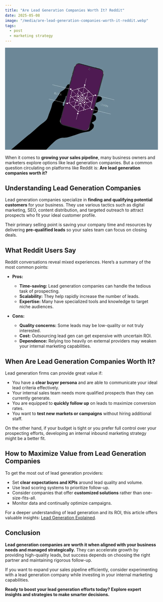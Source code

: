 ```yaml
---
title: "Are Lead Generation Companies Worth It? Reddit"
date: 2025-05-08
image: "/media/are-lead-generation-companies-worth-it-reddit.webp"
tags:
  - post
  - marketing strategy
---
```


![Are Lead Generation Companies Worth It? Reddit](/media/are-lead-generation-companies-worth-it-reddit.webp)

When it comes to **growing your sales pipeline**, many business owners and marketers explore options like lead generation companies. But a common question circulating on platforms like Reddit is: **Are lead generation companies worth it?**

## Understanding Lead Generation Companies

Lead generation companies specialize in **finding and qualifying potential customers** for your business. They use various tactics such as digital marketing, SEO, content distribution, and targeted outreach to attract prospects who fit your ideal customer profile.

Their primary selling point is saving your company time and resources by delivering **pre-qualified leads** so your sales team can focus on closing deals.

## What Reddit Users Say

Reddit conversations reveal mixed experiences. Here’s a summary of the most common points:

- **Pros:**
  - **Time-saving:** Lead generation companies can handle the tedious task of prospecting.
  - **Scalability:** They help rapidly increase the number of leads.
  - **Expertise:** Many have specialized tools and knowledge to target niche audiences.
  
- **Cons:**
  - **Quality concerns:** Some leads may be low-quality or not truly interested.
  - **Cost:** Outsourcing lead gen can get expensive with uncertain ROI.
  - **Dependence:** Relying too heavily on external providers may weaken your internal marketing capabilities.

## When Are Lead Generation Companies Worth It?

Lead generation firms can provide great value if:

- You have a **clear buyer persona** and are able to communicate your ideal lead criteria effectively.
- Your internal sales team needs more qualified prospects than they can currently generate.
- You are equipped to **quickly follow up** on leads to maximize conversion rates.
- You want to **test new markets or campaigns** without hiring additional staff.

On the other hand, if your budget is tight or you prefer full control over your prospecting efforts, developing an internal inbound marketing strategy might be a better fit.

## How to Maximize Value from Lead Generation Companies

To get the most out of lead generation providers:

- Set **clear expectations and KPIs** around lead quality and volume.
- Use lead scoring systems to prioritize follow-up.
- Consider companies that offer **customized solutions** rather than one-size-fits-all.
- Monitor data and continually optimize campaigns.

For a deeper understanding of lead generation and its ROI, this article offers valuable insights: [Lead Generation Explained](https://leadcraftr.com/posts/lead-generation/).

## Conclusion

**Lead generation companies are worth it when aligned with your business needs and managed strategically.** They can accelerate growth by providing high-quality leads, but success depends on choosing the right partner and maintaining rigorous follow-up. 

If you want to expand your sales pipeline efficiently, consider experimenting with a lead generation company while investing in your internal marketing capabilities.

**Ready to boost your lead generation efforts today? Explore expert insights and strategies to make smarter decisions.**
